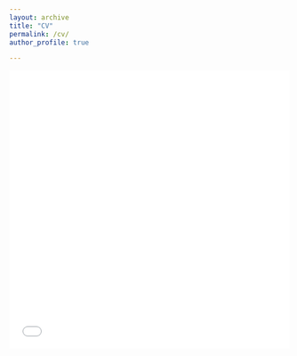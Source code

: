 ```yaml
---
layout: archive
title: "CV"
permalink: /cv/
author_profile: true

---
```


<iframe src="/files/pdf/Yanting Huang(1).pdf" width="100%" height="500" frameborder="no" border="0" marginwidth="0" marginheight="0"></iframe>

